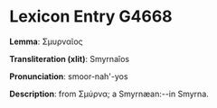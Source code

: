 # Lexicon Entry G4668

**Lemma**: Σμυρναῖος

**Transliteration (xlit)**: Smyrnaîos

**Pronunciation**: smoor-nah'-yos

**Description**:
from Σμύρνα; a Smyrnæan:--in Smyrna.
